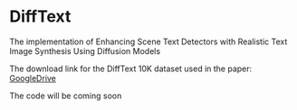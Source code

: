 # DiffText
The implementation of Enhancing Scene Text Detectors with Realistic Text Image Synthesis Using Diffusion
Models

The download link for the DiffText 10K dataset used in the paper: [GoogleDrive](https://drive.google.com/file/d/12RAxpqByyTo3f1JR2hHThBlpE9hY62m8/view?usp=drive_link)

The code will be coming soon
